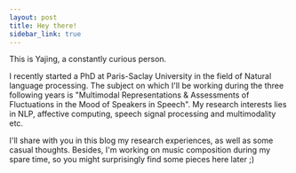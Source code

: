 ```yaml
---
layout: post
title: Hey there!
sidebar_link: true
---
```


This is Yajing, a constantly curious person.

I recently started a PhD at Paris-Saclay University in the field of Natural language processing. The subject on which I'll be working during the three following years is "Multimodal Representations & Assessments of Fluctuations in the Mood of Speakers in Speech". My research interests lies in NLP, affective computing, speech signal processing and multimodality etc. 

I'll share with you in this blog my research experiences, as well as some casual thoughts. Besides, I'm working on music composition during my spare time, so you might surprisingly find some pieces here later ;)
